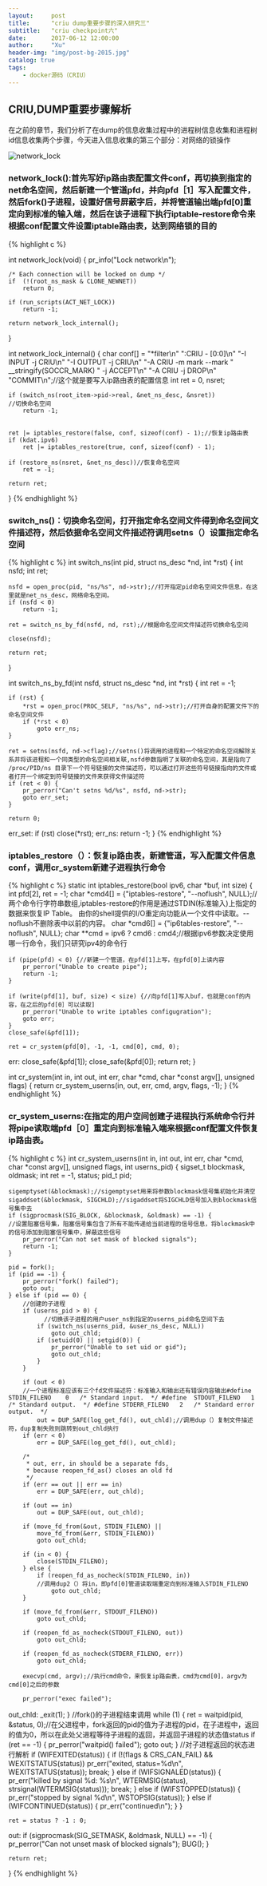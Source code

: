 ```yaml
---
layout:     post
title:      "criu dump重要步骤的深入研究三"
subtitle:   "criu checkpoint六"
date:       2017-06-12 12:00:00
author:     "Xu"
header-img: "img/post-bg-2015.jpg"
catalog: true
tags:
    - docker源码（CRIU）
---
```

## CRIU,DUMP重要步骤解析

在之前的章节，我们分析了在dump的信息收集过程中的进程树信息收集和进程树id信息收集两个步骤，今天进入信息收集的第三个部分：对网络的锁操作

![network_lock](/img/iptable-restore.png)

### network_lock():首先写好ip路由表配置文件conf，再切换到指定的net命名空间，然后新建一个管道pfd，并向pfd［1］写入配置文件，然后fork()子进程，设置好信号屏蔽字后，并将管道输出端pfd[0]重定向到标准的输入端，然后在该子进程下执行iptable-restore命令来根据conf配置文件设置iptable路由表，达到网络锁的目的

{% highlight c %}

int network_lock(void)
{
	pr_info("Lock network\n");

	/* Each connection will be locked on dump */
	if  (!(root_ns_mask & CLONE_NEWNET))
		return 0;

	if (run_scripts(ACT_NET_LOCK))
		return -1;

	return network_lock_internal();
}

int network_lock_internal()
{
	char conf[] =	"*filter\n"
				":CRIU - [0:0]\n"
				"-I INPUT -j CRIU\n"
				"-I OUTPUT -j CRIU\n"
				"-A CRIU -m mark --mark " __stringify(SOCCR_MARK) " -j ACCEPT\n"
				"-A CRIU -j DROP\n"
				"COMMIT\n";//这个就是要写入ip路由表的配置信息
	int ret = 0, nsret;

	if (switch_ns(root_item->pid->real, &net_ns_desc, &nsret))
	//切换命名空间
		return -1;


	ret |= iptables_restore(false, conf, sizeof(conf) - 1);//恢复ip路由表
	if (kdat.ipv6)
		ret |= iptables_restore(true, conf, sizeof(conf) - 1);

	if (restore_ns(nsret, &net_ns_desc))//恢复命名空间
		ret = -1;

	return ret;
}
{% endhighlight %}

### switch_ns()：切换命名空间，打开指定命名空间文件得到命名空间文件描述符，然后依据命名空间文件描述符调用setns（）设置指定命名空间
{% highlight c %}
int switch_ns(int pid, struct ns_desc *nd, int *rst)
{
	int nsfd;
	int ret;

	nsfd = open_proc(pid, "ns/%s", nd->str);//打开指定pid命名空间文件信息，在这里就是net_ns_desc，网络命名空间。
	if (nsfd < 0)
		return -1;

	ret = switch_ns_by_fd(nsfd, nd, rst);//根据命名空间文件描述符切换命名空间

	close(nsfd);

	return ret;
}

int switch_ns_by_fd(int nsfd, struct ns_desc *nd, int *rst)
{
	int ret = -1;

	if (rst) {
		*rst = open_proc(PROC_SELF, "ns/%s", nd->str);//打开自身的配置文件下的命名空间文件
		if (*rst < 0)
			goto err_ns;
	}

	ret = setns(nsfd, nd->cflag);//setns()将调用的进程和一个特定的命名空间解除关系并将该进程和一个同类型的命名空间相关联,nsfd参数指明了关联的命名空间，其是指向了 /proc/PID/ns 目录下一个符号链接的文件描述符，可以通过打开这些符号链接指向的文件或者打开一个绑定到符号链接的文件来获得文件描述符
	if (ret < 0) {
		pr_perror("Can't setns %d/%s", nsfd, nd->str);
		goto err_set;
	}

	return 0;

err_set:
	if (rst)
		close(*rst);
err_ns:
	return -1;
}
{% endhighlight %}

### iptables_restore（）：恢复ip路由表，新建管道，写入配置文件信息conf，调用cr_system新建子进程执行命令
{% highlight c %}
static int iptables_restore(bool ipv6, char *buf, int size)
{
	int pfd[2], ret = -1;
	char *cmd4[] = {"iptables-restore",  "--noflush", NULL};//两个命令行字符串数组,iptables-restore的作用是通过STDIN(标准输入)上指定的数据来恢复IP Table。
由你的shell提供的I/O重定向功能从一个文件中读取。--noflush不删除表中以前的内容。
	char *cmd6[] = {"ip6tables-restore", "--noflush", NULL};
	char **cmd = ipv6 ? cmd6 : cmd4;//根据ipv6参数决定使用哪一行命令，我们只研究ipv4的命令行

	if (pipe(pfd) < 0) {//新建一个管道，在pfd[1]上写，在pfd[0]上读内容
		pr_perror("Unable to create pipe");
		return -1;
	}

	if (write(pfd[1], buf, size) < size) {//向pfd[1]写入buf，也就是conf的内容，在之后的pfd[0］可以读取]
		pr_perror("Unable to write iptables configugration");
		goto err;
	}
	close_safe(&pfd[1]);

	ret = cr_system(pfd[0], -1, -1, cmd[0], cmd, 0);
err:
	close_safe(&pfd[1]);
	close_safe(&pfd[0]);
	return ret;
}

int cr_system(int in, int out, int err, char *cmd, char *const argv[], unsigned flags)
{
	return cr_system_userns(in, out, err, cmd, argv, flags, -1);
}
{% endhighlight %}

### cr_system_userns:在指定的用户空间创建子进程执行系统命令行并将pipe读取端pfd［0］重定向到标准输入端来根据conf配置文件恢复ip路由表。
{% highlight c %}
int cr_system_userns(int in, int out, int err, char *cmd,
			char *const argv[], unsigned flags, int userns_pid)
{
	sigset_t blockmask, oldmask;
	int ret = -1, status;
	pid_t pid;

	sigemptyset(&blockmask);//sigemptyset用来将参数blockmask信号集初始化并清空
	sigaddset(&blockmask, SIGCHLD);//sigaddset将SIGCHLD信号加入到blockmask信号集中去
	if (sigprocmask(SIG_BLOCK, &blockmask, &oldmask) == -1) {
	//设置阻塞信号集，阻塞信号集包含了所有不能传递给当前进程的信号信息，将blockmask中的信号添加到阻塞信号集中，屏蔽这些信号
		pr_perror("Can not set mask of blocked signals");
		return -1;
	}

	pid = fork();
	if (pid == -1) {
		pr_perror("fork() failed");
		goto out;
	} else if (pid == 0) {
	    //创建的子进程
		if (userns_pid > 0) {
		      //切换该子进程的用户user_ns到指定的userns_pid命名空间下去
			if (switch_ns(userns_pid, &user_ns_desc, NULL))
				goto out_chld;
			if (setuid(0) || setgid(0)) {
				pr_perror("Unable to set uid or gid");
				goto out_chld;
			}
		}

		if (out < 0)
		//一个进程标准应该有三个fd文件描述符：标准输入和输出还有错误内容输出#define	STDIN_FILENO	0	/* Standard input.  */ #define	STDOUT_FILENO	1	/* Standard output.  */ #define	STDERR_FILENO	2	/* Standard error output.  */
			out = DUP_SAFE(log_get_fd(), out_chld);//调用dup（）复制文件描述符，dup复制失败则跳转到out_chld执行
		if (err < 0)
			err = DUP_SAFE(log_get_fd(), out_chld);

		/*
		 * out, err, in should be a separate fds,
		 * because reopen_fd_as() closes an old fd
		 */
		if (err == out || err == in)
			err = DUP_SAFE(err, out_chld);

		if (out == in)
			out = DUP_SAFE(out, out_chld);

		if (move_fd_from(&out, STDIN_FILENO) ||
		    move_fd_from(&err, STDIN_FILENO))
			goto out_chld;

		if (in < 0) {
			close(STDIN_FILENO);
		} else {
			if (reopen_fd_as_nocheck(STDIN_FILENO, in))
			//调用dup2（）将in，即pfd[0]管道读取端重定向到标准输入STDIN_FILENO
				goto out_chld;
		}

		if (move_fd_from(&err, STDOUT_FILENO))
			goto out_chld;

		if (reopen_fd_as_nocheck(STDOUT_FILENO, out))
			goto out_chld;

		if (reopen_fd_as_nocheck(STDERR_FILENO, err))
			goto out_chld;

		execvp(cmd, argv);//执行cmd命令，来恢复ip路由表，cmd为cmd[0]，argv为cmd[0]之后的参数

		pr_perror("exec failed");
out_chld:
		_exit(1);
	}
//fork()的子进程结束调用
	while (1) {
		ret = waitpid(pid, &status, 0);//在父进程中，fork返回的pid的值为子进程的pid，在子进程中，返回的值为0，所以在此处父进程等待子进程的返回，并返回子进程的状态值status
		if (ret == -1) {
			pr_perror("waitpid() failed");
			goto out;
		}
//对子进程返回的状态进行解析
		if (WIFEXITED(status)) {
			if (!(flags & CRS_CAN_FAIL) && WEXITSTATUS(status))
				pr_err("exited, status=%d\n", WEXITSTATUS(status));
			break;
		} else if (WIFSIGNALED(status)) {
			pr_err("killed by signal %d: %s\n", WTERMSIG(status),
				strsignal(WTERMSIG(status)));
			break;
		} else if (WIFSTOPPED(status)) {
			pr_err("stopped by signal %d\n", WSTOPSIG(status));
		} else if (WIFCONTINUED(status)) {
			pr_err("continued\n");
		}
	}

	ret = status ? -1 : 0;
out:
	if (sigprocmask(SIG_SETMASK, &oldmask, NULL) == -1) {
		pr_perror("Can not unset mask of blocked signals");
		BUG();
	}

	return ret;
}
{% endhighlight %}
